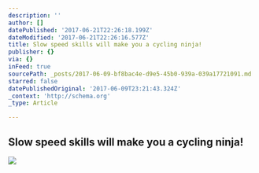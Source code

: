 ```yaml
---
description: ''
author: []
datePublished: '2017-06-21T22:26:18.199Z'
dateModified: '2017-06-21T22:26:16.577Z'
title: Slow speed skills will make you a cycling ninja!
publisher: {}
via: {}
inFeed: true
sourcePath: _posts/2017-06-09-bf8bac4e-d9e5-45b0-939a-039a17721091.md
starred: false
datePublishedOriginal: '2017-06-09T23:21:43.324Z'
_context: 'http://schema.org'
_type: Article

---
```

## Slow speed skills will make you a cycling ninja!
![](https://imgflo.herokuapp.com/graph/2b2431f8e7ba7b0/3de15dd609f4e4af6a76873ebdc09099/croprotate.jpg?cropheight=2123&cropwidth=3264&degrees=0&input=https%3A%2F%2Fthe-grid-user-content.s3-us-west-2.amazonaws.com%2Fe429b7d1-fe1e-45fd-ab3f-707fa94513d1.jpg&x=0&y=0)